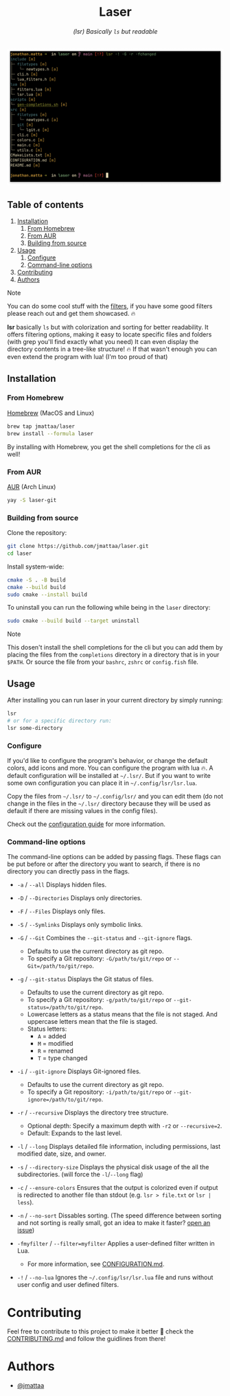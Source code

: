 <div align="center">

# Laser

###### (lsr) Basically `ls` but readable 

![demo](./assets/demo.png)

</div>

## Table of contents
   1. [Installation](#installation)
      1. [From Homebrew](#from-homebrew)
      2. [From AUR](#from-aur)
      3. [Building from source](#building-from-source)
   2. [Usage](#usage)
      1. [Configure](#configure)
      2. [Command-line options](#command-line-options)
1. [Contributing](#contributing)
2. [Authors](#authors)

> [!NOTE]
> You can do some cool stuff with the [filters](/CONFIGURATION.md#L_filters),
> if you have some good filters please reach out and get them showcased. 🔥

**lsr** basically `ls` but with colorization and sorting for better readability.
It offers filtering options, making it easy to
locate specific files and folders (with grep you'll find exactly what you need)
It can even display the directory contents in a tree-like structure! :fire:
If that wasn't enough you can even extend the program with lua! 
(I'm too proud of that)

## Installation

### From Homebrew

[Homebrew](https://brew.sh/) (MacOS and Linux)

```sh
brew tap jmattaa/laser
brew install --formula laser
```

By installing with Homebrew, you get the shell completions for the cli as well!

### From AUR

[AUR](https://aur.archlinux.org/packages/laser-git) (Arch Linux)

```sh
yay -S laser-git
```

### Building from source

Clone the repository:

```sh
git clone https://github.com/jmattaa/laser.git
cd laser
```

Install system-wide:

```sh
cmake -S . -B build
cmake --build build
sudo cmake --install build
```

To uninstall you can run the following while being in the `laser` directory:

```sh
sudo cmake --build build --target uninstall
```

> [!NOTE] 
> This dosen't install the shell completions for the cli but you can add them
> by placing the files from the `completions` directory in a directory that is
> in your `$PATH`. Or source the file from your `bashrc`, `zshrc` or
> `config.fish` file.

## Usage

After installing you can run laser in your current directory by simply
running:
```sh
lsr
# or for a specific directory run:
lsr some-directory
```

### Configure

If you'd like to configure the program's behavior, or change the default colors,
add icons and more. You can configure the program with lua :fire:. A default 
configuration will be installed at `~/.lsr/`. But if you want to 
write some own configuration you can place it in `~/.config/lsr/lsr.lua`.

Copy the files from `~/.lsr/` to `~/.config/lsr/` and you can edit them (do not
change in the files in the `~/.lsr/` directory because they will be used as
default if there are missing values in the config files).

Check out the [configuration guide](/CONFIGURATION.md) for more information.

### Command-line options

The command-line options can be added by passing flags. These flags can be put 
before or after the directory you want to search, if there is no directory
you can directly pass in the flags.

- `-a` / `--all`  Displays hidden files.

- `-D` / `--Directories`  Displays only directories.

- `-F` / `--Files`  Displays only files.

- `-S` / `--Symlinks`  Displays only symbolic links.

- `-G` / `--Git`  Combines the `--git-status` and `--git-ignore` flags.  
  - Defaults to use the current directory as git repo.
  - To specify a Git repository: `-G/path/to/git/repo` or
    `--Git=/path/to/git/repo`.

- `-g` / `--git-status`  Displays the Git status of files.  
  - Defaults to use the current directory as git repo.
  - To specify a Git repository: `-g/path/to/git/repo` or
    `--git-status=/path/to/git/repo`.
  - Lowercase letters as a status means that the file is not staged. And 
    uppercase letters mean that the file is staged.
  - Status letters:  
    - `A` = added  
    - `M` = modified  
    - `R` = renamed  
    - `T` = type changed

- `-i` / `--git-ignore`  Displays Git-ignored files.  
  - Defaults to use the current directory as git repo.
  - To specify a Git repository: `-i/path/to/git/repo` or
    `--git-ignore=/path/to/git/repo`.

- `-r` / `--recursive`  Displays the directory tree structure.  
  - Optional depth: Specify a maximum depth with `-r2` or `--recursive=2`.  
  - Default: Expands to the last level.

- `-l` / `--long`  Displays detailed file information, including permissions,
  last modified date, size, and owner.

- `-s` / `--directory-size` Displays the physical disk usage of the all the
subdirectories. (will force the `-l`/`--long` flag)

- `-c` / `--ensure-colors`  Ensures that the output is colorized even if output
  is redirected to another file than stdout (e.g. `lsr > file.txt` or `lsr |
  less`).

- `-n` / `--no-sort` Dissables sorting. (The speed difference between sorting
  and not sorting is really small, got an idea to make it faster?
  [open an issue](https://github.com/jmattaa/laser/issues/new))

- `-fmyfilter` / `--filter=myfilter`  Applies a user-defined filter written in
  Lua.  
  - For more information, see [CONFIGURATION.md](CONFIGURATION.md#L_filters).

- `-!` / `--no-lua` Ignores the `~/.config/lsr/lsr.lua` file and runs without
  user config and user defined filters.

# Contributing

Feel free to contribute to this project to make it better :rocket: check the 
[CONTRIBUTING.md](/CONTRIBUTING.md) and follow the guidlines from there!

# Authors
- [@jmattaa](https://github.com/jmattaa)
